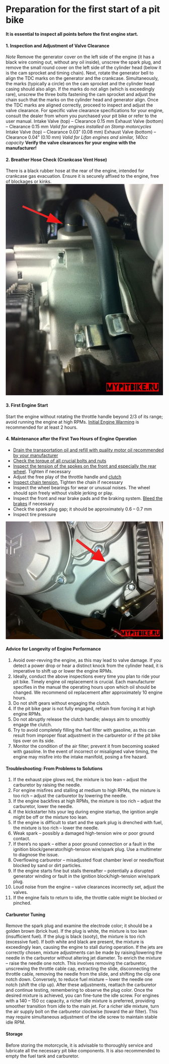 # Preparation for the first start of a pit bike

**It is essential to inspect all points before the first engine start.**

#### 1. Inspection and Adjustment of Valve Clearance

*Note* Remove the generator cover on the left side of the engine (it has a black wire coming out, without any oil inside), unscrew the spark plug, and remove the small round cover on the left side of the cylinder head (below it is the cam sprocket and timing chain). Next, rotate the generator bell to align the TDC marks on the generator and the crankcase. Simultaneously, the marks (typically a circle) on the cam sprocket and the cylinder head casing should also align. If the marks do not align (which is exceedingly rare), unscrew the three bolts fastening the cam sprocket and adjust the chain such that the marks on the cylinder head and generator align. Once the TDC marks are aligned correctly, proceed to inspect and adjust the valve clearance. For specific valve clearance specifications for your engine, consult the dealer from whom you purchased your pit bike or refer to the user manual. Intake Valve (top) – Clearance 0.15 mm Exhaust Valve (bottom) – Clearance 0.15 mm *Valid for engines installed on Stomp motorcycles* Intake Valve (top) – Clearance 0.03” (0.08 mm) Exhaust Valve (bottom) – Clearance 0.04” (0.10 mm) *Valid for Lifan engines and similar, 140cc capacity* **Verify the valve clearances for your engine with the manufacturer!**

#### 2. Breather Hose Check (Crankcase Vent Hose)

There is a black rubber hose at the rear of the engine, intended for crankcase gas evacuation. Ensure it is securely affixed to the engine, free of blockages or kinks. ![breather](../../static/img/0f020e.jpg "breather")

#### 3. First Engine Start

Start the engine without rotating the throttle handle beyond 2/3 of its range; avoid running the engine at high RPMs. [Initial Engine Warming](http://mypitbike.ru/blog/workshop/5.html) is recommended for at least 2 hours.

#### 4. Maintenance after the First Two Hours of Engine Operation

- [Drain the transportation oil and refill with quality motor oil recommended by your manufacturer](http://mypitbike.ru/blog/workshop/4.html)
- [Check the torque of all crucial bolts and nuts](http://mypitbike.ru/blog/workshop/2.html)
- [Inspect the tension of the spokes on the front and especially the rear wheel](http://mypitbike.ru/blog/workshop/109.html). Tighten if necessary
- Adjust the free play of the throttle handle and [clutch](http://mypitbike.ru/blog/tuning/82.html)
- [Inspect chain tension.](http://mypitbike.ru/blog/workshop/73.html) Tighten the chain if necessary
- Inspect the wheel bearings for wear or unusual noises. The wheel should spin freely without visible jerking or play.
- Inspect the front and rear brake pads and the braking system. [Bleed the brakes](http://mypitbike.ru/blog/workshop/10.html) if necessary
- Check the spark plug gap; it should be approximately 0.6 – 0.7 mm
- Inspect tire pressure

![filler cap](../../static/img/7edab3.jpg "filler cap")

#### Advice for Longevity of Engine Performance

1. Avoid over-revving the engine, as this may lead to valve damage. If you detect a power drop or hear a distinct knock from the cylinder head, it is imperative to shift up or lower the engine RPMs.
2. Ideally, conduct the above inspections every time you plan to ride your pit bike. Timely engine oil replacement is crucial. Each manufacturer specifies in the manual the operating hours upon which oil should be changed. We recommend oil replacement after approximately 10 engine hours.
3. Do not shift gears without engaging the clutch.
4. If the pit bike gear is not fully engaged, refrain from forcing it at high engine RPMs.
5. Do not abruptly release the clutch handle; always aim to smoothly engage the clutch.
6. Try to avoid completely filling the fuel filter with gasoline, as this can result from improper float adjustment in the carburetor or if the pit bike tips over on its side.
7. Monitor the condition of the air filter; prevent it from becoming soaked with gasoline. In the event of incorrect or misaligned valve timing, the engine may misfire into the intake manifold, posing a fire hazard.

#### Troubleshooting: From Problems to Solutions

01. If the exhaust pipe glows red, the mixture is too lean – adjust the carburetor by raising the needle.
02. For engine misfires and stalling at medium to high RPMs, the mixture is too rich – adjust the carburetor by lowering the needle.
03. If the engine backfires at high RPMs, the mixture is too rich – adjust the carburetor, lower the needle.
04. If the kickstarter hits your leg during engine startup, the ignition angle might be off or the mixture too lean.
05. If the engine is difficult to start and the spark plug is drenched with fuel, the mixture is too rich – lower the needle.
06. Weak spark – possibly a damaged high-tension wire or poor ground contact.
07. If there’s no spark – either a poor ground connection or a fault in the ignition block/generator/high-tension wire/spark plug. Use a multimeter to diagnose the issue.
08. Overflowing carburetor – misadjusted float chamber level or needle/float blocked by sand or dirt particles.
09. If the engine starts fine but stalls thereafter – potentially a disrupted generator winding or fault in the ignition block/high-tension wire/spark plug.
10. Loud noise from the engine – valve clearances incorrectly set, adjust the valves.
11. If the engine fails to return to idle, the throttle cable might be blocked or pinched.

#### Carburetor Tuning

Remove the spark plug and examine the electrode color; it should be a golden brown (brick hue). If the plug is white, the mixture is too lean (insufficient fuel). If the plug is black (sooty), the mixture is too rich (excessive fuel). If both white and black are present, the mixture is exceedingly lean, causing the engine to stall during operation. If the jets are correctly chosen, mixture adjustments can be made by raising/lowering the needle in the carburetor without altering jet diameter. To enrich the mixture – raise the needle one notch. This involves removing the carburetor, unscrewing the throttle cable cap, extracting the slide, disconnecting the throttle cable, removing the needle from the slide, and shifting the clip one notch down. Conversely, to reduce fuel mixture – lower the needle one notch (shift the clip up). After these adjustments, reattach the carburetor and continue testing, remembering to observe the plug color. Once the desired mixture is achieved, you can fine-tune the idle screw. For engines with a 140 – 150 cc capacity, a richer idle mixture is preferred, providing smoother transition from idle to the main jet. For a richer idle mixture, turn the air supply bolt on the carburetor clockwise (toward the air filter). This may require simultaneous adjustment of the idle screw to maintain stable idle RPM.

#### Storage

Before storing the motorcycle, it is advisable to thoroughly service and lubricate all the necessary pit bike components. It is also recommended to empty the fuel tank and carburetor.